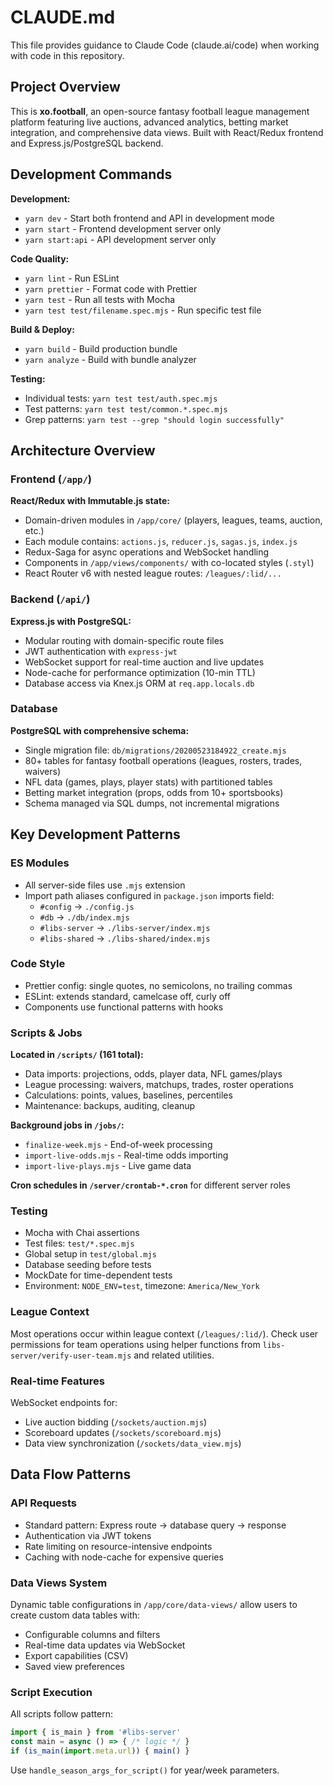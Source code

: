 # CLAUDE.md

This file provides guidance to Claude Code (claude.ai/code) when working with code in this repository.

## Project Overview

This is **xo.football**, an open-source fantasy football league management platform featuring live auctions, advanced analytics, betting market integration, and comprehensive data views. Built with React/Redux frontend and Express.js/PostgreSQL backend.

## Development Commands

**Development:**
- `yarn dev` - Start both frontend and API in development mode
- `yarn start` - Frontend development server only
- `yarn start:api` - API development server only

**Code Quality:**
- `yarn lint` - Run ESLint
- `yarn prettier` - Format code with Prettier
- `yarn test` - Run all tests with Mocha
- `yarn test test/filename.spec.mjs` - Run specific test file

**Build & Deploy:**
- `yarn build` - Build production bundle
- `yarn analyze` - Build with bundle analyzer

**Testing:**
- Individual tests: `yarn test test/auth.spec.mjs`
- Test patterns: `yarn test test/common.*.spec.mjs`
- Grep patterns: `yarn test --grep "should login successfully"`

## Architecture Overview

### Frontend (`/app/`)
**React/Redux with Immutable.js state:**
- Domain-driven modules in `/app/core/` (players, leagues, teams, auction, etc.)
- Each module contains: `actions.js`, `reducer.js`, `sagas.js`, `index.js`
- Redux-Saga for async operations and WebSocket handling
- Components in `/app/views/components/` with co-located styles (`.styl`)
- React Router v6 with nested league routes: `/leagues/:lid/...`

### Backend (`/api/`)
**Express.js with PostgreSQL:**
- Modular routing with domain-specific route files
- JWT authentication with `express-jwt`
- WebSocket support for real-time auction and live updates
- Node-cache for performance optimization (10-min TTL)
- Database access via Knex.js ORM at `req.app.locals.db`

### Database
**PostgreSQL with comprehensive schema:**
- Single migration file: `db/migrations/20200523184922_create.mjs`
- 80+ tables for fantasy football operations (leagues, rosters, trades, waivers)
- NFL data (games, plays, player stats) with partitioned tables
- Betting market integration (props, odds from 10+ sportsbooks)
- Schema managed via SQL dumps, not incremental migrations

## Key Development Patterns

### ES Modules
- All server-side files use `.mjs` extension
- Import path aliases configured in `package.json` imports field:
  - `#config` → `./config.js`
  - `#db` → `./db/index.mjs`
  - `#libs-server` → `./libs-server/index.mjs`
  - `#libs-shared` → `./libs-shared/index.mjs`

### Code Style
- Prettier config: single quotes, no semicolons, no trailing commas
- ESLint: extends standard, camelcase off, curly off
- Components use functional patterns with hooks

### Scripts & Jobs
**Located in `/scripts/` (161 total):**
- Data imports: projections, odds, player data, NFL games/plays
- League processing: waivers, matchups, trades, roster operations
- Calculations: points, values, baselines, percentiles
- Maintenance: backups, auditing, cleanup

**Background jobs in `/jobs/`:**
- `finalize-week.mjs` - End-of-week processing
- `import-live-odds.mjs` - Real-time odds importing  
- `import-live-plays.mjs` - Live game data

**Cron schedules in `/server/crontab-*.cron`** for different server roles

### Testing
- Mocha with Chai assertions
- Test files: `test/*.spec.mjs`
- Global setup in `test/global.mjs`
- Database seeding before tests
- MockDate for time-dependent tests
- Environment: `NODE_ENV=test`, timezone: `America/New_York`

### League Context
Most operations occur within league context (`/leagues/:lid/`). Check user permissions for team operations using helper functions from `libs-server/verify-user-team.mjs` and related utilities.

### Real-time Features
WebSocket endpoints for:
- Live auction bidding (`/sockets/auction.mjs`)
- Scoreboard updates (`/sockets/scoreboard.mjs`)
- Data view synchronization (`/sockets/data_view.mjs`)

## Data Flow Patterns

### API Requests
- Standard pattern: Express route → database query → response
- Authentication via JWT tokens
- Rate limiting on resource-intensive endpoints
- Caching with node-cache for expensive queries

### Data Views System
Dynamic table configurations in `/app/core/data-views/` allow users to create custom data tables with:
- Configurable columns and filters
- Real-time data updates via WebSocket
- Export capabilities (CSV)
- Saved view preferences

### Script Execution
All scripts follow pattern:
```javascript
import { is_main } from '#libs-server'
const main = async () => { /* logic */ }
if (is_main(import.meta.url)) { main() }
```

Use `handle_season_args_for_script()` for year/week parameters.